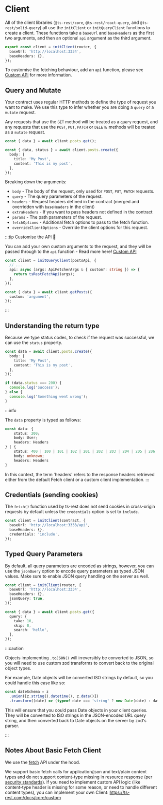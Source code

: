# Client

All of the client libraries (`@ts-rest/core`, `@ts-rest/react-query`, and `@ts-rest/solid-query`) all use the `initClient` or `initQueryClient` functions to create a client. These functions take a `baseUrl` and `baseHeaders` as the first two arguments, and then an optional `api` argument as the third argument.

```typescript
export const client = initClient(router, {
  baseUrl: 'http://localhost:3334',
  baseHeaders: {},
});
```

To customise the fetching behaviour, add an `api` function, please see [Custom API](/core/custom.md) for more information.

## Query and Mutate

Your contract uses regular HTTP methods to define the type of request you want to make. We use this type to infer whether you are doing a `query` or a `mutate` request.

Any requests that use the `GET` method will be treated as a `query` request, and any requests that use the `POST`, `PUT`, `PATCH` or `DELETE` methods will be treated as a `mutate` request.

```typescript
const { data } = await client.posts.get();

const { data, status } = await client.posts.create({
  body: {
    title: 'My Post',
    content: 'This is my post',
  },
});
```

Breaking down the arguments:

- `body` - The body of the request, only used for `POST`, `PUT`, `PATCH` requests.
- `query` - The query parameters of the request.
- `headers` - Request headers defined in the contract (merged and overridden with `baseHeaders` in the client)
- `extraHeaders` - If you want to pass headers not defined in the contract
- `params` - The path parameters of the request.
- `fetchOptions` - Additional fetch options to pass to the fetch function.
- `overrideClientOptions` - Override the client options for this request.

:::tip Customise the API 🎨

You can add your own custom arguments to the request, and they will be passed through to the `api` function - Read more here! [Custom API](/core/custom.md)

```typescript
const client = initQueryClient(postsApi, {
  // ...
  api: async (args: ApiFetcherArgs & { custom?: string }) => {
    return tsRestFetchApi(args);
  },
});

const { data } = await client.getPosts({
  custom: 'argument',
});
```

:::

## Understanding the return type

Because we type status codes, to check if the request was successful, we can use the `status` property.

```typescript
const data = await client.posts.create({
  body: {
    title: 'My Post',
    content: 'This is my post',
  },
});

if (data.status === 200) {
  console.log('Success');
} else {
  console.log('Something went wrong');
}
```

:::info

The `data` property is typed as follows:

```typescript
const data: {
    status: 200;
    body: User;
    headers: Headers
} | {
    status: 400 | 100 | 101 | 102 | 201 | 202 | 203 | 204 | 205 | 206 | 207 | 300 | 301 | 302 | 303 | 304 | 305 | 307 | ... 36 more ... | 511;
    body: unknown;
    headers: Headers
}
```

In this context, the term 'headers' refers to the response headers retrieved either from the default Fetch client or a custom client implementation.
:::

## Credentials (sending cookies)

The `fetch()` function used by ts-rest does not send cookies in cross-origin requests by default unless the `credentials`
option is set to `include`.

```typescript
const client = initClient(contract, {
  baseUrl: 'http://localhost:3333/api',
  baseHeaders: {},
  credentials: 'include',
});
```

## Typed Query Parameters

By default, all query parameters are encoded as strings, however, you can use the `jsonQuery` option to encode query parameters as typed JSON values.
Make sure to enable JSON query handling on the server as well.

```typescript
const client = initClient(router, {
  baseUrl: 'http://localhost:3334',
  baseHeaders: {},
  jsonQuery: true,
});

const { data } = await client.posts.get({
  query: {
    take: 10,
    skip: 0,
    search: 'hello',
  },
});
```

:::caution

Objects implementing `.toJSON()` will irreversibly be converted to JSON, so you will need to use custom zod transforms to convert back to the original object types.

For example, Date objects will be converted ISO strings by default, so you could handle this case like so:

```typescript
const dateSchema = z
  .union([z.string().datetime(), z.date()])
  .transform((date) => (typeof date === 'string' ? new Date(date) : date));
```

This will ensure that you could pass Date objects in your client queries. They will be converted to ISO strings in the JSON-encoded URL query string, and then converted back to Date objects on the server by zod's parser.

:::

## Notes About Basic Fetch Client

We use the [fetch](https://developer.mozilla.org/en-US/docs/Web/API/Fetch_API/Using_Fetch) API under the hood.

We support basic fetch calls for application/json and text/plain content types and do not support content-type missing in resource response (per [security standards](https://knowledge-base.secureflag.com/vulnerabilities/security_misconfiguration/lack_of_content_type_headers_vulnerability.html)). If you need to implement custom API logic (like content-type header is missing for some reason, or need to handle different content types), you can implement your own Client: https://ts-rest.com/docs/core/custom
